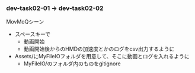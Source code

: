 ### dev-task02-01 -> dev-task02-02

MovMoQシーン
- スペースキーで
  - 動画開始
  - 動画開始後からのHMDの加速度とかのログをcsv出力するように
- Assets/にMyFileIOフォルダを用意して、そこに動画とログを入れるように
  - MyFileIO/のフォルダ内のものをgitignore
